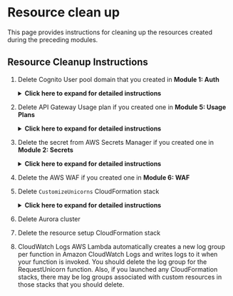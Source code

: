 # Resource clean up

This page provides instructions for cleaning up the resources created during the preceding modules.

## Resource Cleanup Instructions

1. Delete Cognito User pool domain that you created in **Module 1: Auth**

	<details>
	<summary><strong>Click here to expand for detailed instructions </strong></summary><p>
	
	1. Go to the [Cognito Console](https://console.aws.amazon.com/cognito/home)
	1. Go to **Manage User Pools**
	1. Choose `CustomizeUnicorns-users` user pool
	1. Go to **Domain name** under **App integration**
	1. Click **Delete domain** 
	1. Confirm the deletion

	</details>

1. Delete API Gateway Usage plan if you created one in **Module 5: Usage Plans**

	<details>
	<summary><strong>Click here to expand for detailed instructions </strong></summary><p>
	
	1. Go to the [API Gateway Console](https://console.aws.amazon.com/apigateway/home)
	1. Go to **Usage plans**
	1. Go to the `Basic` Usage Plan
	1. In the **Details** tab under **Associated API Stages**, remove the `CustomizeUnicorns` API
	1. On the upper right hand corner, click on **Actions** and choose **Delete Usage Plan**
 
	</details>


1. Delete the secret from AWS Secrets Manager if you created one in **Module 2: Secrets**

	<details>
	<summary><strong>Click here to expand for detailed instructions </strong></summary><p>
	
	1. Go to the [Secrets Manager Console](https://console.aws.amazon.com/secretsmanager/home)
	1. Select the `secure-serverless-db-secret` secret
	1. In **Actions** select **Delete secret** 
	1. Enter `7` (minimum waiting period) for waiting period and click **Schedule deletion**

	</details>

1. Delete the AWS WAF if you created one in **Module 6: WAF**

1. Delete `CustomizeUnicorns` CloudFormation stack

	<details>
	<summary><strong>Click here to expand for detailed instructions </strong></summary><p>
	
	1. Go to the [CloudFormation Console](https://console.aws.amazon.com/cloudformation/home)
	1. Select the `CustomizeUnicorns` Stack
	1. Under **Actions**, choose **Delete Stack**
	
	</details>

1. Delete Aurora cluster


1. Delete the resource setup CloudFormation stack

6. CloudWatch Logs
AWS Lambda automatically creates a new log group per function in Amazon CloudWatch Logs and writes logs to it when your function is invoked. You should delete the log group for the RequestUnicorn function. Also, if you launched any CloudFormation stacks, there may be log groups associated with custom resources in those stacks that you should delete.

